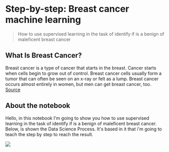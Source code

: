 # Step-by-step: Breast cancer machine learning

> How to use supervised learning in the task of identify if is a benign of maleficent breast cancer

## What Is Breast Cancer?

Breast cancer is a type of cancer that starts in the breast. Cancer starts when cells begin to grow out of control. 
Breast cancer cells usually form a tumor that can often be seen on an x-ray or felt as a lump. Breast cancer occurs almost entirely in women, but men can get breast cancer, too. [Source](https://www.cancer.org/cancer/breast-cancer/about/what-is-breast-cancer.html)

## About the notebook

Hello, in this notebook I'm going to show you how to use supervised learning in the task of identify if is a benign of maleficent breast cancer. Below, is shown the Data Science Process. It's based in it that i'm going to teach the step by step to reach the result. 

![](https://miro.medium.com/max/3870/1*eE8DP4biqtaIK3aIy1S2zA.png)
